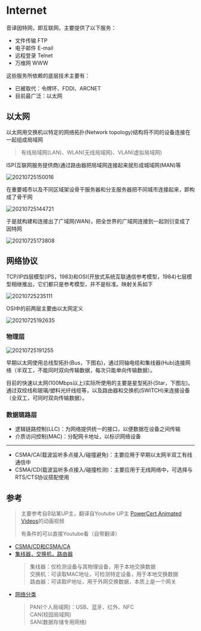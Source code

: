 # Internet

音译因特网，即互联网，主要提供了以下服务：

- 文件传输 FTP
- 电子邮件 E-mail
- 远程登录 Telnet
- 万维网 WWW

这些服务所依赖的底层技术主要有：

- 已被取代：令牌环、FDDI、ARCNET
- 目前最广泛：以太网

## 以太网

以太网用交换机以特定的网络拓扑(Network topology)结构将不同的设备连接在一起组成局域网

> 有线局域网(LAN)、WLAN(无线局域网)、VLAN(虚拟局域网)

ISP(互联网服务提供商)通过路由器把局域网连接起来就形成城域网(MAN)等

![20210725150016](http://image.zuoright.com/20210725150016.png)

在重要城市以及不同区域架设骨干服务器和分支服务器把不同城市连接起来，即构成了骨干网

![20210725144721](http://image.zuoright.com/20210725144721.png)

于是就构建和连接出了广域网(WAN)，把全世界的广域网连接到一起则衍变成了因特网

![20210725173808](http://image.zuoright.com/20210725173808.png)

## 网络协议

TCP/IP四层模型(IPS，1983)和OSI(开放式系统互联通信参考模型，1984)七层模型相继推出，它们都只是参考模型，并不是标准。映射关系如下

![20210725235111](http://image.zuoright.com/20210725235111.png)

OSI中的前两层主要由以太网定义

![20210725192635](http://image.zuoright.com/20210725192635.png)

### 物理层

![20210725191255](http://image.zuoright.com/20210725191255.png)

早期以太网使用总线型拓扑(Bus，下图右)，通过同轴电缆和集线器(Hub)连接网络（半双工，不能同时双向传输数据，每次只能单向传输数据）。

目前的快速以太网(100Mbps以上)实际所使用的主要是星型拓扑(Star，下图左)。通过双绞线和玻璃/塑料光纤线缆等，以及路由器和交换机(SWITCH)来连接设备（全双工，可同时双向传输数据）。

### 数据链路层

- 逻辑链路控制(LLC)：为网络提供统一的接口，以便数据在设备之间传输
- 介质访问控制(MAC)：分配网卡地址，以标识网络设备

---

- CSMA/CA(载波监听多点接入/碰撞避免)：主要应用于早期以太网半双工有线通信中
- CSMA/CD(载波监听多点接入/碰撞检测)：主要应用于无线网络中，可选择与RTS/CTS协议搭配使用

## 参考

> 主要参考自B站某UP主，翻译自Youtube UP主 [PowerCert Animated Videos](https://www.youtube.com/c/PowerCertAnimatedVideos/featured)的动画视频
> 
> 有条件的可以直接Youtube看（自带翻译）

- [CSMA/CD和CSMA/CA](https://www.bilibili.com/video/BV1gb411C7HX)
- [集线器，交换机，路由器](https://www.bilibili.com/video/BV1yt411d7Rd)
  > 集线器：仅检测设备与其物理设备，用于本地交换数据  
  > 交换机：可读取MAC地址，可检测特定设备，用于本地交换数据  
  > 路由器：可读取IP地址，用于外网交换数据，本质上是一个网关
- [网络分类](https://www.bilibili.com/video/BV1Lb411C7Hf)
  > PAN(个人局域网)：USB、蓝牙、红外、NFC  
  > CAN(校园局域网)  
  > SAN(数据存储专用网络)
